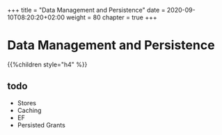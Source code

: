 +++
title = "Data Management and Persistence"
date = 2020-09-10T08:20:20+02:00
weight = 80
chapter = true
+++

# Data Management and Persistence

{{%children style="h4" %}}

## todo 

* Stores
* Caching
* EF
* Persisted Grants